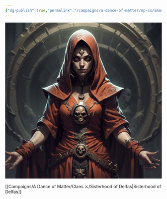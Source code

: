 ```yaml
---
{"dg-publish":true,"permalink":"/campaigns/a-dance-of-matter/np-cs/amara/","dgPassFrontmatter":true}
---
```


![attachments/Amara-witch.jpeg|200](/img/user/attachments/Amara-witch.jpeg)

[[Campaigns/A Dance of Matter/Clans ⚔/Sisterhood of Delfas\|Sisterhood of Delfas]]

